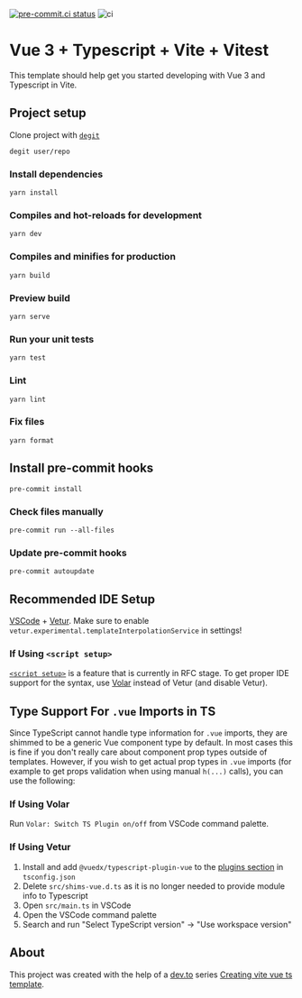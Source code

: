 [![pre-commit.ci status](https://results.pre-commit.ci/badge/github/mfehr94/vue-ts/main.svg)](https://results.pre-commit.ci/latest/github/mfehr94/vue-ts/main)
![ci](https://github.com/mfehr94/vue-ts/actions/workflows/ci.yml/badge.svg)

# Vue 3 + Typescript + Vite + Vitest

This template should help get you started developing with Vue 3 and Typescript in Vite.

## Project setup

Clone project with [`degit`](https://github.com/Rich-Harris/degit)

```
degit user/repo
```

### Install dependencies

```
yarn install
```

### Compiles and hot-reloads for development

```
yarn dev
```

### Compiles and minifies for production

```
yarn build
```

### Preview build

```
yarn serve
```

### Run your unit tests

```
yarn test
```

### Lint

```
yarn lint
```

### Fix files

```
yarn format
```

## Install pre-commit hooks

```
pre-commit install
```

### Check files manually

```
pre-commit run --all-files
```

### Update pre-commit hooks

```
pre-commit autoupdate
```

## Recommended IDE Setup

[VSCode](https://code.visualstudio.com/) + [Vetur](https://marketplace.visualstudio.com/items?itemName=octref.vetur). Make sure to enable `vetur.experimental.templateInterpolationService` in settings!

### If Using `<script setup>`

[`<script setup>`](https://github.com/vuejs/rfcs/pull/227) is a feature that is currently in RFC stage. To get proper IDE support for the syntax, use [Volar](https://marketplace.visualstudio.com/items?itemName=johnsoncodehk.volar) instead of Vetur (and disable Vetur).

## Type Support For `.vue` Imports in TS

Since TypeScript cannot handle type information for `.vue` imports, they are shimmed to be a generic Vue component type by default. In most cases this is fine if you don't really care about component prop types outside of templates. However, if you wish to get actual prop types in `.vue` imports (for example to get props validation when using manual `h(...)` calls), you can use the following:

### If Using Volar

Run `Volar: Switch TS Plugin on/off` from VSCode command palette.

### If Using Vetur

1. Install and add `@vuedx/typescript-plugin-vue` to the [plugins section](https://www.typescriptlang.org/tsconfig#plugins) in `tsconfig.json`
2. Delete `src/shims-vue.d.ts` as it is no longer needed to provide module info to Typescript
3. Open `src/main.ts` in VSCode
4. Open the VSCode command palette
5. Search and run "Select TypeScript version" -> "Use workspace version"

## About

This project was created with the help of a [dev.to](https://dev.to) series [Creating vite vue ts template](https://dev.to/imomaliev/series/13845).
